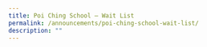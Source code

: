 ```yaml
---
title: Poi Ching School – Wait List
permalink: /announcements/poi-ching-school-wait-list/
description: ""
---
```

